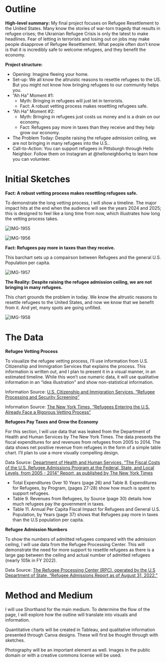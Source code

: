 # Outline 

**High-level summary:** 
My final project focuses on Refugee Resettlement to the United States. Many know the stories of war-torn tragedy that results in refugee crises; the Ukrainian Refugee Crisis is only the latest to make headlines. Fear of letting in terrorists and losing out on jobs may make people disapprove of Refugee Resettlement. What people often don’t know is that it is incredibly safe to welcome refugees, and they benefit the economy. 

**Project structure:** 
* Opening: Imagine fleeing your home. 
* Set-up: We all know the altruistic reasons to resettle refugees to the US. But you might not know how bringing refugees to our community helps you. 
* “Ah Ha” Moment #1: 
    * Myth: Bringing in refugees will just let in terrorists. 
    * Fact: A robust vetting process makes resettling refugees safe.
* “Ah Ha” Moment #2: 
    * Myth: Bringing in refugees just costs us money and is a drain on our economy.
    * Fact: Refugees pay more in taxes than they receive and they help grow our economy.
* The Problem Today: Despite raising the refugee admission ceiling, we are not bringing in many refugees into the U.S.. 
* Call-to-Action: You can support refugees in Pittsburgh through Hello Neighbor. Follow them on Instagram at @helloneighborhq to learn how you can volunteer. 

# Initial Sketches

**Fact: A robust vetting process makes resettling refugees safe.**

To demonstrate the long vetting process, I will show a timeline. The major impact hits at the end when the audience will see the years 2024 and 2025; this is designed to feel like a long time from now, which illustrates how long the vetting process takes.

![IMG-1955](https://user-images.githubusercontent.com/112270597/192164980-9ad8963a-45b9-4d2e-8681-54275ce9d637.jpg)

![IMG-1956](https://user-images.githubusercontent.com/112270597/192165011-8e95365b-3ecb-4016-9de5-cd3f72588193.jpg)

**Fact: Refugees pay more in taxes than they receive.**

This barchart sets up a compairson between Refugees and the general U.S. Population per capita. 

![IMG-1957](https://user-images.githubusercontent.com/112270597/192165020-c19f3737-2685-4d13-8b11-85a9c40e78f6.jpg)

**The Reality: Despite raising the refugee admission ceiling, we are not bringing in many refugees.**

This chart grounds the problem in today. We know the altrustic reasons to resettle refugees to the United States, and now we know that we benefit from it. And yet, many spots are going unfilled.

![IMG-1958](https://user-images.githubusercontent.com/112270597/192165045-e3ae8e14-e5fa-4337-8c0d-a070b68c8467.jpg)

# The Data

**Refugee Vetting Process** 

To visualize the refugee vetting process, I’ll use information from U.S. Citizenship and Immigration Services that explains the process. This information is written out, and I plan to present it in a visual manner, in an estimated timeline. While this won’t use numeric data, it will use qualitative information in an “idea illustration" and show non-statistical information. 

Information Source: [U.S. Citizenship and Immigration Services, “Refugee Processing and Security Screening”](https://www.uscis.gov/humanitarian/refugees-and-asylum/refugees/refugee-processing-and-security-screening)

Information Source: [The New York Times, “Refugees Entering the U.S. Already
Face a Rigorous Vetting Process”](https://www.nytimes.com/interactive/2017/01/29/us/refugee-vetting-process.html)

**Refugees Pay Taxes and Grow the Economy** 

For this section, I will use data that was leaked from the Department of Health and Human Services by The New York Times. The data presents the fiscal expenditures for and revenues from refugees from 2005 to 2014. The data shows net positive revenue from refugees in the form of a simple table chart. I’ll plan to use a more visually compelling design. 

Data Source: [Department of Health and Human Services, “The Fiscal Costs of the U.S. Refugee Admissions Program at the Federal, State, and Local  Levels, from 2005 - ­2014” Report, as published by The New York Times](https://www.nytimes.com/interactive/2017/09/19/us/politics/document-Refugee-Report.html) 

* Total Expenditures Over 10 Years (page 26) and Table 8. Expenditures for Refugees, by  Program, (pages 27-28) show how much is spent to support refugees.
* Table 9. Revenues from Refugees, by Source (page 30) details how much refugees pay the government in taxes.
* Table 11. Annual Per Capita Fiscal Impact for Refugees and General U.S. Population, by Years (page 37) shows that Refugees pay more in taxes than the U.S population per capita. 

**Refugee Admission Numbers** 

To show the numbers of admitted refugees compared with the admission ceiling, I will use data from the Refugee Processing Center. This will demonstrate the need for more support to resettle refugees as there is a large gap between the ceiling and actual number of admitted refugees (nearly 105k in FY 2022). 

Data Source: [The Refugee Processing Center (RPC), operated by the U.S Department of State, “Refugee Admissions Report as of August 31, 2022.”]( 
https://www.wrapsnet.org/admissions-and-arrivals/)

# Method and Medium
I will use Shorthand for the main medium. To determine the flow of the page, I will explore how the outline will translate into visuals and information. 

Quantitative charts will be created in Tableau, and qualitative information presented through Canva designs. These will first be thought through with sketches. 

Photography will be an important element as well. Images in the public domain or with a creative commons license will be used.
